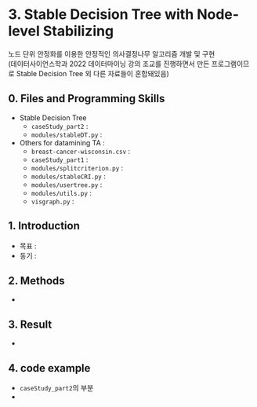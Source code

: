 # 3. Stable Decision Tree with Node-level Stabilizing
노드 단위 안정화를 이용한 안정적인 의사결정나무 알고리즘 개발 및 구현  
(데이터사이언스학과 2022 데이터마이닝 강의 조교를 진행하면서 만든 프로그램이므로 Stable Decision Tree 외 다른 자료들이 혼합돼있음)

## 0. Files and Programming Skills
+ Stable Decision Tree
  - `caseStudy_part2` : 
  - `modules/stableDT.py` : 
+ Others for datamining TA : 
  - `breast-cancer-wisconsin.csv` : 
  - `caseStudy_part1` :
  - `modules/splitcriterion.py` : 
  - `modules/stableCRI.py` :
  - `modules/usertree.py` : 
  - `modules/utils.py` : 
  - `visgraph.py` : 
  
## 1. Introduction
- 목표 : 
- 동기 : 

## 2. Methods
-

## 3. Result
- 

## 4. code example
- `caseStudy_part2`의 부분
- 
